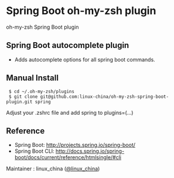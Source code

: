# Spring Boot oh-my-zsh plugin
oh-my-zsh Spring Boot plugin

## Spring Boot autocomplete plugin

- Adds autocomplete options for all spring boot commands.

## Manual Install

     $ cd ~/.oh-my-zsh/plugins
     $ git clone git@github.com:linux-china/oh-my-zsh-spring-boot-plugin.git spring

Adjust your .zshrc file and add spring to plugins=(...)  
 
## Reference

* Spring Boot: http://projects.spring.io/spring-boot/
* Spring Boot CLI: http://docs.spring.io/spring-boot/docs/current/reference/htmlsingle/#cli

Maintainer : linux_china ([@linux_china](https://twitter.com/linux_china))

